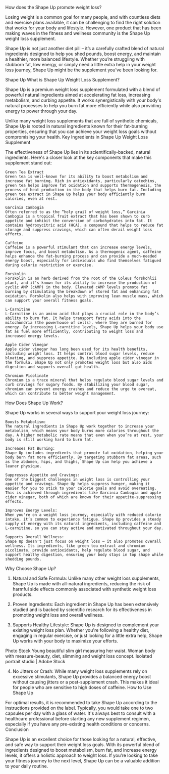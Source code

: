 How does the Shape Up promote weight loss?

Losing weight is a common goal for many people, and with countless diets and exercise plans available, it can be challenging to find the right solution that works for your body and lifestyle. However, one product that has been making waves in the fitness and wellness community is the Shape Up weight loss supplement.

Shape Up is not just another diet pill – it’s a carefully crafted blend of natural ingredients designed to help you shed pounds, boost energy, and maintain a healthier, more balanced lifestyle. Whether you’re struggling with stubborn fat, low energy, or simply need a little extra help in your weight loss journey, Shape Up might be the supplement you’ve been looking for.

 Shape Up
What is Shape Up Weight Loss Supplement?

Shape Up is a premium weight loss supplement formulated with a blend of powerful natural ingredients aimed at accelerating fat loss, increasing metabolism, and curbing appetite. It works synergistically with your body's natural processes to help you burn fat more efficiently while also providing energy to power through your day.

Unlike many weight loss supplements that are full of synthetic chemicals, Shape Up is rooted in natural ingredients known for their fat-burning properties, ensuring that you can achieve your weight loss goals without compromising your health.
Key Ingredients in Shape Up Weight Loss Supplement

The effectiveness of Shape Up lies in its scientifically-backed, natural ingredients. Here's a closer look at the key components that make this supplement stand out:

    Green Tea Extract
    Green tea is well-known for its ability to boost metabolism and increase fat burning. Rich in antioxidants, particularly catechins, green tea helps improve fat oxidation and supports thermogenesis, the process of heat production in the body that helps burn fat. Including green tea extract in Shape Up helps your body efficiently burn calories, even at rest.

    Garcinia Cambogia
    Often referred to as the “holy grail of weight loss,” Garcinia Cambogia is a tropical fruit extract that has been shown to curb appetite and inhibit the conversion of carbohydrates into fat. It contains hydroxycitric acid (HCA), a compound that helps to reduce fat storage and suppress cravings, which can often derail weight loss efforts.

    Caffeine
    Caffeine is a powerful stimulant that can increase energy levels, improve focus, and boost metabolism. As a thermogenic agent, caffeine helps enhance the fat-burning process and can provide a much-needed energy boost, especially for individuals who find themselves fatigued during calorie restriction or exercise.

    Forskolin
    Forskolin is an herb derived from the root of the Coleus forskohlii plant, and it's known for its ability to increase the production of cyclic AMP (cAMP) in the body. Elevated cAMP levels promote fat burning by stimulating the breakdown of stored fat and enhancing fat oxidation. Forskolin also helps with improving lean muscle mass, which can support your overall fitness goals.

    L-Carnitine
    L-Carnitine is an amino acid that plays a crucial role in the body’s ability to burn fat. It helps transport fatty acids into the mitochondria (the powerhouse of cells), where they are burned for energy. By increasing L-carnitine levels, Shape Up helps your body use fat as fuel more efficiently, contributing to weight loss and increased energy levels.

    Apple Cider Vinegar
    Apple cider vinegar has long been used for its health benefits, including weight loss. It helps control blood sugar levels, reduce bloating, and suppress appetite. By including apple cider vinegar in the formula, Shape Up not only promotes weight loss but also aids digestion and supports overall gut health.

    Chromium Picolinate
    Chromium is a trace mineral that helps regulate blood sugar levels and curb cravings for sugary foods. By stabilizing your blood sugar, chromium can prevent energy crashes and reduce the urge to overeat, which can contribute to better weight management.

How Does Shape Up Work?

Shape Up works in several ways to support your weight loss journey:

    Boosts Metabolism:
    The natural ingredients in Shape Up work together to increase your metabolism, which means your body burns more calories throughout the day. A higher metabolic rate means that even when you’re at rest, your body is still working hard to burn fat.

    Increases Fat Burning:
    Shape Up includes ingredients that promote fat oxidation, helping your body burn fat more efficiently. By targeting stubborn fat areas, such as the abdomen, hips, and thighs, Shape Up can help you achieve a leaner physique.

    Suppresses Appetite and Cravings:
    One of the biggest challenges in weight loss is controlling your appetite and cravings. Shape Up helps suppress hunger, making it easier for you to stick to your calorie goals and avoid overeating. This is achieved through ingredients like Garcinia Cambogia and apple cider vinegar, both of which are known for their appetite-suppressing effects.

    Improves Energy Levels:
    When you're on a weight loss journey, especially with reduced calorie intake, it’s common to experience fatigue. Shape Up provides a steady supply of energy with its natural ingredients, including caffeine and L-carnitine, so you can stay active and motivated throughout your day.

    Supports Overall Wellness:
    Shape Up doesn't just focus on weight loss – it also promotes overall wellness. Its ingredients, like green tea extract and chromium picolinate, provide antioxidants, help regulate blood sugar, and support healthy digestion, ensuring your body stays in top shape while shedding pounds.

Why Choose Shape Up?

1. Natural and Safe Formula:
Unlike many other weight loss supplements, Shape Up is made with all-natural ingredients, reducing the risk of harmful side effects commonly associated with synthetic weight loss products.

2. Proven Ingredients:
Each ingredient in Shape Up has been extensively studied and is backed by scientific research for its effectiveness in promoting weight loss and overall wellness.

3. Supports Healthy Lifestyle:
Shape Up is designed to complement your existing weight loss plan. Whether you're following a healthy diet, engaging in regular exercise, or just looking for a little extra help, Shape Up works with your body to maximize your efforts.

Photo Stock Young beautiful slim girl measuring her waist. Woman body with measure-beauty, diet, slimming and weight loss concept. Isolated portrait studio | Adobe Stock

4. No Jitters or Crash:
While many weight loss supplements rely on excessive stimulants, Shape Up provides a balanced energy boost without causing jitters or a post-supplement crash. This makes it ideal for people who are sensitive to high doses of caffeine.
How to Use Shape Up

For optimal results, it is recommended to take Shape Up according to the instructions provided on the label. Typically, you would take one to two capsules per day with a glass of water. It's always best to consult with a healthcare professional before starting any new supplement regimen, especially if you have any pre-existing health conditions or concerns.
Conclusion

Shape Up is an excellent choice for those looking for a natural, effective, and safe way to support their weight loss goals. With its powerful blend of ingredients designed to boost metabolism, burn fat, and increase energy levels, it offers a holistic approach to weight loss. If you’re looking to take your fitness journey to the next level, Shape Up can be a valuable addition to your daily routine.


